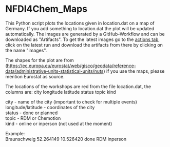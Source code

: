 # NFDI4Chem_Maps
This Python script plots the locations given in location.dat on a map of Germany. If you add something to location.dat the plot will be updated automatically. The images are generated by a GitHub-Workflow and can be downloaded as "Artifacts". To get the latest images go to the [actions tab](https://github.com/NFDI4Chem/workshop_maps/actions), click on the latest run and download the artifacts from there by clicking on the name "images".

The shapes for the plot are from (https://ec.europa.eu/eurostat/web/gisco/geodata/reference-data/administrative-units-statistical-units/nuts) if you use the maps, please mention Eurostat as source. 

The locations of the workshops are red from the file location.dat, the columns are:
city longitude latitude status topic kind

city - name of the city (important to check for multiple events)\
longitude/latitude - coordinates of the city\
status - done or planned\
topic - RDM or Chemotion\
kind - online or inperson (not used at the moment)

Example:\
Braunschweig 52.264149 10.526420 done RDM inperson